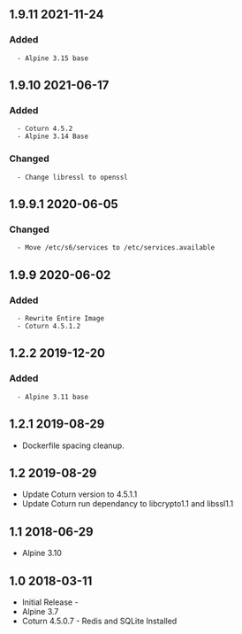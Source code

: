 ## 1.9.11 2021-11-24 <dave at tiredofit dot ca>

   ### Added
      - Alpine 3.15 base


## 1.9.10 2021-06-17 <dave at tiredofit dot ca>

   ### Added
      - Coturn 4.5.2
      - Alpine 3.14 Base

   ### Changed
      - Change libressl to openssl


## 1.9.9.1 2020-06-05 <dave at tiredofit dot ca>

   ### Changed
      - Move /etc/s6/services to /etc/services.available


## 1.9.9 2020-06-02 <dave at tiredofit dot ca>

   ### Added
      - Rewrite Entire Image
      - Coturn 4.5.1.2

## 1.2.2 2019-12-20 <dave at tiredofit dot ca>

   ### Added
      - Alpine 3.11 base

## 1.2.1 2019-08-29 <edisonlee at selfdesign dot org>

* Dockerfile spacing cleanup.

## 1.2 2019-08-29 <edisonlee at selfdesign dot org>

* Update Coturn version to 4.5.1.1
* Update Coturn run dependancy to libcrypto1.1 and libssl1.1

## 1.1 2018-06-29 <dave at tiredofit dot ca>

* Alpine 3.10

## 1.0 2018-03-11 <dave at tiredofit dot ca>

* Initial Release - 
* Alpine 3.7
* Coturn 4.5.0.7 - Redis and SQLite Installed
